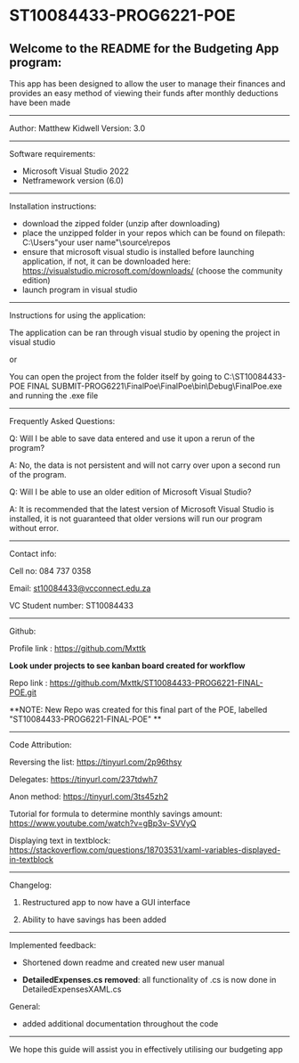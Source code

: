 # ST10084433-PROG6221-POE

Welcome to the README for the Budgeting App program:
-----------------------------------------------------------------------------------------------------------------------------------------------------------------------
This app has been designed to allow the user to manage their finances and provides an easy method of viewing their funds after monthly deductions have been made

-----------------------------------------------------------------------------------------------------------------------------------------------------------------------
Author: Matthew Kidwell
Version: 3.0

-----------------------------------------------------------------------------------------------------------------------------------------------------------------------
Software requirements:

- Microsoft Visual Studio 2022 
- Netframework version (6.0)

-----------------------------------------------------------------------------------------------------------------------------------------------------------------------
Installation instructions:

- download the zipped folder (unzip after downloading)
- place the unzipped folder in your repos which can be found on filepath: C:\Users\"your user name"\source\repos
- ensure that microsoft visual studio is installed before launching application, if not, it can be downloaded here: https://visualstudio.microsoft.com/downloads/ (choose the community edition)
- launch program in visual studio 	

-----------------------------------------------------------------------------------------------------------------------------------------------------------------------
Instructions for using the application:

The application can be ran through visual studio by opening the project in visual studio

or

You can open the project from the folder itself by going to C:\ST10084433-POE FINAL SUBMIT-PROG6221\FinalPoe\FinalPoe\bin\Debug\FinalPoe.exe
and running the .exe file
         
-----------------------------------------------------------------------------------------------------------------------------------------------------------------------
Frequently Asked Questions:

Q: Will I be able to save data entered and use it upon a rerun of the program?

A: No, the data is not persistent and will not carry over upon a second run of the program.


Q: Will I be able to use an older edition of Microsoft Visual Studio?

A: It is recommended that the latest version of Microsoft Visual Studio is installed, it is not guaranteed that older versions will run our program without error.

-----------------------------------------------------------------------------------------------------------------------------------------------------------------------
Contact info: 

Cell no: 084 737 0358

Email: st10084433@vcconnect.edu.za

VC Student number: ST10084433

-----------------------------------------------------------------------------------------------------------------------------------------------------------------------
Github:

Profile link : https://github.com/Mxttk

**Look under projects to see kanban board created for workflow**

Repo link : https://github.com/Mxttk/ST10084433-PROG6221-FINAL-POE.git

**NOTE: New Repo was created for this final part of the POE, labelled "ST10084433-PROG6221-FINAL-POE" **

-----------------------------------------------------------------------------------------------------------------------------------------------------------------------
Code Attribution:

Reversing the list<T>:  https://tinyurl.com/2p96thsy
         
Delegates:  https://tinyurl.com/237tdwh7
         
Anon method:  https://tinyurl.com/3ts45zh2

Tutorial for formula to determine monthly savings amount: https://www.youtube.com/watch?v=gBp3v-SVVyQ
         
 Displaying text in textblock: https://stackoverflow.com/questions/18703531/xaml-variables-displayed-in-textblock        
    
-----------------------------------------------------------------------------------------------------------------------------------------------------------------------
Changelog:

1) Restructured app to now have a GUI interface

2) Ability to have savings has been added
         
-----------------------------------------------------------------------------------------------------------------------------------------------------------------------
Implemented feedback:

- Shortened down readme and created new user manual 

- **DetailedExpenses.cs removed**:
  all functionality of .cs is now done in DetailedExpensesXAML.cs

General:
- added additional documentation throughout the code

-----------------------------------------------------------------------------------------------------------------------------------------------------------------------

We hope this guide will assist you in effectively utilising our budgeting app 


